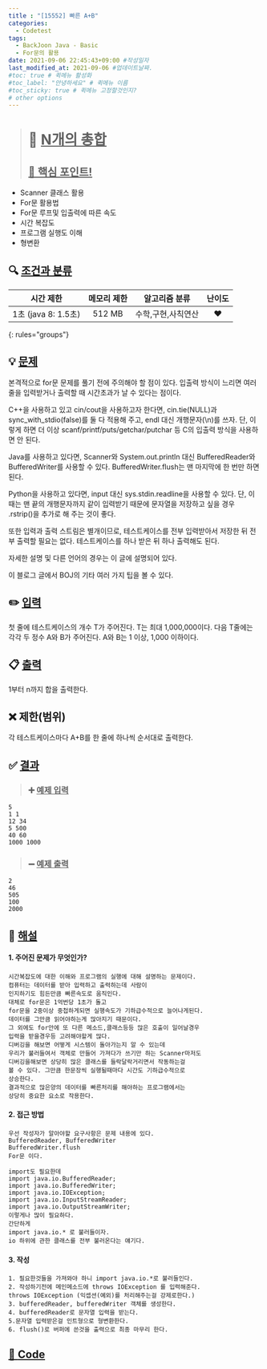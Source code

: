 ```yaml
---
title : "[15552] 빠른 A+B"
categories:
  - Codetest
tags:
  - BackJoon Java - Basic
  - For문의 활용
date: 2021-09-06 22:45:43+09:00 #작성일자
last_modified_at: 2021-09-06 #업데이트날짜.
#toc: true # 퀵메뉴 활성화
#toc_label: "안녕하세요" # 퀵메뉴 이름
#toc_sticky: true # 퀵메뉴 고정할것인지?
# other options
---
```

> # 📜 <u>N개의 총합</u> 
> ## <u>📌 핵심 포인트!</u> 
*  Scanner 클래스 활용
*  For문 활용법
*  For문 루프및 입출력에 따른 속도
*  시간 복잡도
*  프로그램 실행도 이해
*  형변환


## 🔍 <u>조건과 분류</u>

| 시간 제한  | 메모리 제한  |  알고리즘 분류 | 난이도 
|:-------------:|:---------------:|:-----------:|:---------:
| 1초 (java 8: 1.5초)    | 512 MB | 수학,구현,사칙연산 | ❤️ 
{: rules="groups"}

## 💡 <u>문제</u> 
본격적으로 for문 문제를 풀기 전에 주의해야 할 점이 있다. 입출력 방식이 느리면 여러 줄을 입력받거나 출력할 때 시간초과가 날 수 있다는 점이다.

C++을 사용하고 있고 cin/cout을 사용하고자 한다면, cin.tie(NULL)과 sync_with_stdio(false)를 둘 다 적용해 주고, endl 대신 개행문자(\n)를 쓰자. 단, 이렇게 하면 더 이상 scanf/printf/puts/getchar/putchar 등 C의 입출력 방식을 사용하면 안 된다.

Java를 사용하고 있다면, Scanner와 System.out.println 대신 BufferedReader와 BufferedWriter를 사용할 수 있다. BufferedWriter.flush는 맨 마지막에 한 번만 하면 된다.

Python을 사용하고 있다면, input 대신 sys.stdin.readline을 사용할 수 있다. 단, 이때는 맨 끝의 개행문자까지 같이 입력받기 때문에 문자열을 저장하고 싶을 경우 .rstrip()을 추가로 해 주는 것이 좋다.

또한 입력과 출력 스트림은 별개이므로, 테스트케이스를 전부 입력받아서 저장한 뒤 전부 출력할 필요는 없다. 테스트케이스를 하나 받은 뒤 하나 출력해도 된다.

자세한 설명 및 다른 언어의 경우는 이 글에 설명되어 있다.

이 블로그 글에서 BOJ의 기타 여러 가지 팁을 볼 수 있다.

## ✏️ <u>입력</u>
첫 줄에 테스트케이스의 개수 T가 주어진다. T는 최대 1,000,000이다. 다음 T줄에는 각각 두 정수 A와 B가 주어진다. A와 B는 1 이상, 1,000 이하이다.

## 📋 <u>출력</u>
1부터 n까지 합을 출력한다.

## ❌ 제한(범위)
각 테스트케이스마다 A+B를 한 줄에 하나씩 순서대로 출력한다.

## ✅ <u>결과</u>
> ### ➕ <u>예제 입력</u>
	5
	1 1
	12 34
	5 500
	40 60
	1000 1000
	
> ### ➖ <u>예제 출력</u>
	2
	46
	505
	100
	2000

## 💭 <u>해설</u>
#### 1. 주어진 문제가 무엇인가?
	시간복잡도에 대한 이해와 프로그램의 실행에 대해 설명하는 문제이다.
	컴퓨터는 데이터를 받아 입력하고 출력하는데 사람이
	인지하기도 힘든만큼 빠른속도로 움직인다.
	대체로 for문은 1억번당 1초가 돌고
	for문을 2중이상 중첩하게되면 실행속도가 기하급수적으로 늘어나게된다.
	데이터를 그만큼 읽어야하는게 많아지기 때문이다.
	그 외에도 for안에 또 다른 메소드,클래스등등 많은 호출이 일어날경우
	입력을 받을경우등 고려해야할게 많다.
	디버깅을 해보면 어떻게 시스템이 돌아가는지 알 수 있는데
	우리가 불러들여서 객체로 만들어 가져다가 쓰기만 하는 Scanner마저도
	디버깅을해보면 상당히 많은 클래스를 들락달락거리면서 작동하는걸
	볼 수 있다. 그만큼 한문장씩 실행될때마다 시간도 기하급수적으로
	상승한다.
	결과적으로 많은양의 데이터를 빠른처리를 해야하는 프로그램에서는 
	상당히 중요한 요소로 작용한다.
	

#### 2. 접근 방법
	우선 작성자가 알아야할 요구사항은 문제 내용에 있다.
	BufferedReader, BufferedWriter
	BufferedWriter.flush
	For문 이다.
	
	import도 필요한데
	import java.io.BufferedReader;
	import java.io.BufferedWriter;
	import java.io.IOException;
	import java.io.InputStreamReader;
	import java.io.OutputStreamWriter;
	이렇게나 많이 필요하다.
	간단하게 
	import java.io.* 로 불러들이자.
	io 하위에 관한 클래스를 전부 불러온다는 얘기다.

#### 3. 작성
	1. 필요한것들을 가져와야 하니 import java.io.*로 불러들인다.
	2. 작성하기전에 메인메소드에 throws IOException 를 입력해준다.
	throws IOException (익셉션(예외)를 처리해주는걸 강제로한다.)
	3. bufferedReader, bufferedWriter 객체를 생성한다.
	4. bufferedReader로 문자열 입력을 받는다.
	5.문자열 입력받은걸 인트형으로 형변환한다.
	6. flush()로 버퍼에 쓴것을 출력으로 최종 마무리 한다.
	

## <u>📖 <u>Code</u>
<script src="https://gist.github.com/Cononi/a5bf40b33ae36775d8d6595583de0232.js"></script>